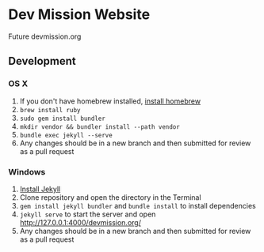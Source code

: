# Dev Mission Website
Future devmission.org

## Development
### OS X
1. If you don't have homebrew installed, [install homebrew](https://brew.sh/)
1. `brew install ruby`
1. `sudo gem install bundler`
1. `mkdir vendor && bundler install --path vendor`
1. `bundle exec jekyll --serve`
1. Any changes should be in a new branch and then submitted for review as a pull request
### Windows
1. [Install Jekyll](http://jekyll.tips/jekyll-casts/install-jekyll-on-windows/)
1. Clone repository and open the directory in the Terminal
1. `gem install jekyll bundler` and `bundle install` to install dependencies
1. `jekyll serve` to start the server and open http://127.0.0.1:4000/devmission.org/
1. Any changes should be in a new branch and then submitted for review as a pull request
